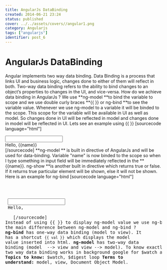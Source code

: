 ```yaml
---
title: AngularJs DataBinding
created: 2014-06-21 23:24
status: published
cover: ../../assets/covers//angular1.png
category: Angularjs
tags: ["angularjs"]
identifier: post_6
---
```

# AngularJs DataBinding

Angular implements two way data binding. Data Binding is a process that links UI and business logic, changes done to either of them will reflect in both. Two-way data binding refers to the ability to bind changes to an object’s properties to changes in the UI, and vice-versa. How do we achieve data binding in AngularJs ? We use **ng-model **to bind the variable to scope and we use double curly braces **{{ }} or ng-bind **to see the variable value. Whenever we use ng-model to a variable it will be binded to the scope. This scope for the variable will be available in UI as well as model. So changes done in UI will be reflected in model and changes done in model will be reflected in UI.  Lets see an example using {{ }} [sourcecode language="html"] <html> <head lang="en"> <meta charset="UTF-8"> <title></title> <script src="lib/angular.js"></script> </head> <body ng-app=""> <div> <input type="text" ng-model="name"/><br/> <span ng-show="name">Hello, {{name}}</span> </div> </body> </html> [/sourcecode] **ng-model ** is built in directive of AngularJs and will be used for data-binding. Variable "name" is now binded to the scope so when I type something in input field will be immediately reflected in the **{{name}}. ng-show **is another built in directive which returns true or false. If it returns true particular element will be shown, else it will not be shown. Here is an example for ng-bind [sourcecode language="html"] <html></pre> <pre><head lang="en"> <meta charset="UTF-8"> <title></title> <script src="lib/angular.js"></script> </head> <body ng-app=""> <div> <input type="text" ng-model="name"/><br/> Hello, <span ng-bind="name"></span> </div> </body> </html> [/sourcecode] Instead of using {{ }} to display ng-model value we use ng-bind. What is the main difference between ng-model and ng-bind ? **ng-bind** has one-way data binding (model to view). It has a shortcut `{{ val }}` which displays the model value inserted into html. **ng-model** has two-way data binding (model  --> view and view --> model). To know exactly how two way data binding works in background google for $watch and $digest. **Topics to know:** $watch, $digest loop **Terms to understand:** model, view, Document Object Model.
